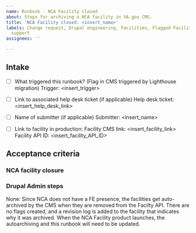 ```yaml
---
name: Runbook - NCA Facility closed
about: Steps for archiving a NCA facility in VA.gov CMS.
title: 'NCA Facility closed: <insert_name>'
labels: Change request, Drupal engineering, Facilities, Flagged Facilities, NCA, User
  support
assignees: ''

---
```


## Intake
- [ ] What triggered this runbook? (Flag in CMS triggered by Lighthouse migration)
Trigger: <insert_trigger>

- [ ] Link to associated help desk ticket (if applicable)
Help desk ticket: <insert_help_desk_link>

- [ ] Name of submitter (if applicable)
Submitter: <insert_name>

- [ ] Link to facility in production:
Facility CMS link: <insert_facility_link>
Facility API ID: <insert_facility_API_ID>

## Acceptance criteria

### NCA facility closure

### Drupal Admin steps
None:  Since NCA does not have a FE presence, the facilities get auto-archived by the CMS when they are removed from the Facilty API.  There are no flags created, and a revision log is added to the facility that indicates why it was archived.  When the NCA Facility product launches, the autoarchiving and this runbook will need to be updated.
